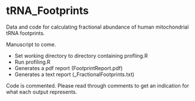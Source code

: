 # tRNA_Footprints

Data and code for calculating fractional abundance of human mitochondrial tRNA footprints.

Manuscript to come.

  * Set working directory to directory containing profling.R
  * Run profiling.R
  * Generates a pdf report (FootprintReport.pdf)
  * Generates a text report (_FractionalFootprints.txt)
  
Code is commented.  Please read through comments to get an indication for what each output represents.
 

